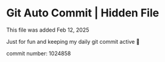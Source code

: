 # Git Auto Commit | Hidden File

This file was added Feb 12, 2025

Just for fun and keeping my daily git commit active 🤪

commit number: 1024858
